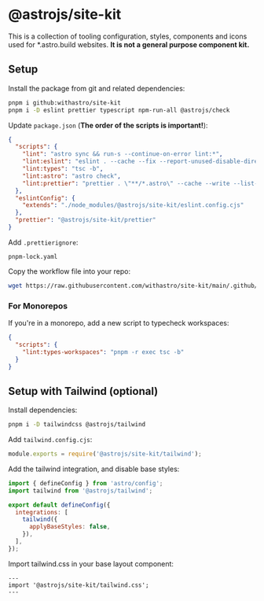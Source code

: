 # @astrojs/site-kit

This is a collection of tooling configuration, styles, components and icons used for \*.astro.build websites. **It is not a general purpose component kit.**

## Setup

Install the package from git and related dependencies:

```bash
pnpm i github:withastro/site-kit
pnpm i -D eslint prettier typescript npm-run-all @astrojs/check
```

Update `package.json` (**The order of the scripts is important!**):

```json
{
  "scripts": {
    "lint": "astro sync && run-s --continue-on-error lint:*",
    "lint:eslint": "eslint . --cache --fix --report-unused-disable-directives",
    "lint:types": "tsc -b",
    "lint:astro": "astro check",
    "lint:prettier": "prettier . \"**/*.astro\" --cache --write --list-different"
  },
  "eslintConfig": {
    "extends": "./node_modules/@astrojs/site-kit/eslint.config.cjs"
  },
  "prettier": "@astrojs/site-kit/prettier"
}
```

Add `.prettierignore`:

```ignore
pnpm-lock.yaml
```

Copy the workflow file into your repo:

```bash
wget https://raw.githubusercontent.com/withastro/site-kit/main/.github/workflows/lint.yml -O .github/workflows/lint.yml
```

### For Monorepos

If you're in a monorepo, add a new script to typecheck workspaces:

```json
{
  "scripts": {
    "lint:types-workspaces": "pnpm -r exec tsc -b"
  }
}
```

## Setup with Tailwind (optional)

Install dependencies:

```bash
pnpm i -D tailwindcss @astrojs/tailwind
```

Add `tailwind.config.cjs`:

```js
module.exports = require('@astrojs/site-kit/tailwind');
```

Add the tailwind integration, and disable base styles:

```js
import { defineConfig } from 'astro/config';
import tailwind from '@astrojs/tailwind';

export default defineConfig({
  integrations: [
    tailwind({
      applyBaseStyles: false,
    }),
  ],
});
```

Import tailwind.css in your base layout component:

```astro
---
import '@astrojs/site-kit/tailwind.css';
---
```
